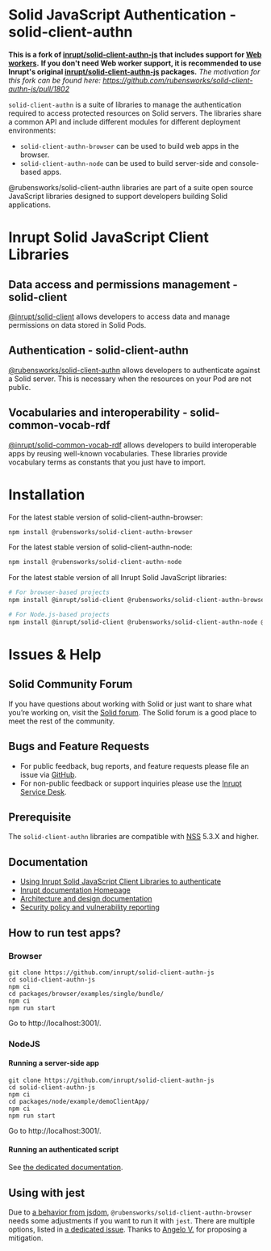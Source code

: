 # Solid JavaScript Authentication - solid-client-authn


**This is a fork of [inrupt/solid-client-authn-js](https://github.com/inrupt/solid-client-authn-js) that includes support for [Web workers](https://developer.mozilla.org/en-US/docs/Web/API/Web_Workers_API/Using_web_workers).**
**If you don't need Web worker support, it is recommended to use Inrupt's original [inrupt/solid-client-authn-js](https://github.com/inrupt/solid-client-authn-js) packages.**
_The motivation for this fork can be found here: https://github.com/rubensworks/solid-client-authn-js/pull/1802_

`solid-client-authn` is a suite of libraries to manage the authentication required to access protected resources on Solid servers.
The libraries share a common API and include different modules for different deployment environments:

- `solid-client-authn-browser` can be used to build web apps in the browser.
- `solid-client-authn-node` can be used to build server-side and console-based apps.

@rubensworks/solid-client-authn libraries are part of a suite open source JavaScript libraries designed to support developers building Solid applications.

# Inrupt Solid JavaScript Client Libraries

## Data access and permissions management - solid-client

[@inrupt/solid-client](https://docs.inrupt.com/client-libraries/solid-client-js/) allows developers to access data and manage permissions on data stored in Solid Pods.

## Authentication - solid-client-authn

[@rubensworks/solid-client-authn](https://github.com/inrupt/solid-client-authn) allows developers to authenticate against a Solid server. This is necessary when the resources on your Pod are not public.

## Vocabularies and interoperability - solid-common-vocab-rdf

[@inrupt/solid-common-vocab-rdf](https://github.com/inrupt/solid-common-vocab-rdf) allows developers to build interoperable apps by reusing well-known vocabularies. These libraries provide vocabulary terms as constants that you just have to import.

# Installation

For the latest stable version of solid-client-authn-browser:

```bash
npm install @rubensworks/solid-client-authn-browser
```

For the latest stable version of solid-client-authn-node:

```bash
npm install @rubensworks/solid-client-authn-node
```

For the latest stable version of all Inrupt Solid JavaScript libraries:

```bash
# For browser-based projects
npm install @inrupt/solid-client @rubensworks/solid-client-authn-browser @inrupt/vocab-common-rdf

# For Node.js-based projects
npm install @inrupt/solid-client @rubensworks/solid-client-authn-node @inrupt/vocab-common-rdf
```

# Issues & Help

## Solid Community Forum

If you have questions about working with Solid or just want to share what you’re working on, visit the [Solid forum](https://forum.solidproject.org/). The Solid forum is a good place to meet the rest of the community.

## Bugs and Feature Requests

- For public feedback, bug reports, and feature requests please file an issue via [GitHub](https://github.com/inrupt/solid-client-authn/issues/).
- For non-public feedback or support inquiries please use the [Inrupt Service Desk](https://inrupt.atlassian.net/servicedesk).

## Prerequisite

The `solid-client-authn` libraries are compatible with [NSS](https://github.com/solid/node-solid-server/releases/tag/v5.3.0) 5.3.X and higher.

## Documentation

- [Using Inrupt Solid JavaScript Client Libraries to authenticate](https://docs.inrupt.com/developer-tools/javascript/client-libraries/tutorial/authenticate/)
- [Inrupt documentation Homepage](https://docs.inrupt.com/)
- [Architecture and design documentation](./ARCHITECTURE.md)
- [Security policy and vulnerability reporting](./SECURITY.md)

## How to run test apps?

### Browser

```shell
git clone https://github.com/inrupt/solid-client-authn-js
cd solid-client-authn-js
npm ci
cd packages/browser/examples/single/bundle/
npm ci
npm run start
```
Go to http://localhost:3001/.

### NodeJS

#### Running a server-side app

```shell
git clone https://github.com/inrupt/solid-client-authn-js
cd solid-client-authn-js
npm ci
cd packages/node/example/demoClientApp/
npm ci
npm run start
```
Go to http://localhost:3001/.

#### Running an authenticated script

See [the dedicated documentation](/packages/node/example/bootstrappedApp/README.md).

## Using with jest

Due to [a behavior from jsdom](https://github.com/jsdom/jsdom/issues/2524), `@rubensworks/solid-client-authn-browser` needs some adjustments if you want to run it with `jest`. There are multiple options, listed in [a dedicated issue](https://github.com/inrupt/solid-client-authn-js/issues/1676). Thanks to [Angelo V.](https://github.com/angelo-v) for proposing a mitigation.
